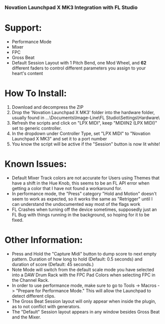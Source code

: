 ### Novation Launchpad X MK3 Integration with FL Studio 
# Support:
* Performance Mode
* Mixer
* FPC
* Gross Beat
* Default Session Layout with 1 Pitch Bend, one Mod Wheel, and **62** different faders to control different parameters you assign to
your heart's content

# How To Install:
1. Download and decompress the ZIP
2. Drop the 'Novation Launchpad X MK3' folder into the hardware folder, usually found in ...\Documents\Image-Line\FL Studio\Settings\Hardware\
3. Refresh the scripts and click on "LPX MIDI", keep "MIDIIN2 (LPX MIDI)" set to generic controller.
4. In the dropdown under Controller Type, set "LPX MIDI" to "Novation Launchpad X MK3" and set it to a port number
5. You know the script will be active if the "Session" button is now lit white!

# Known Issues:
* Default Mixer Track colors are not accurate for Users using Themes that have a shift in the Hue Knob, this seems to be an FL API error
when getting a color that I have not found a workaround for.
* In performance mode, the "Press" category "Hold and Motion" doesn't seem to work as expected, so it works the same as "Retrigger"
until I can understand the undocumented way most of the flags work
* FL Crashes when turning off the device sometimes, supposedly just an FL Bug with things running in the background, so hoping for it
to be fixed.


# Other Information:
* Press and Hold the "Capture Midi" button to dump score to next empty pattern. Duration of how long to hold (Default: 0.5 seconds) and duration of score (Default: 45 seconds.)
* Note Mode will switch from the default scale mode you have selected into a DAW Drum Rack with the FPC Pad Colors when selecting FPC in the Channel Rack.
* In order to use performance mode, make sure to go to Tools -> Macros -> "Prepare for Performance Mode." This will allow the Launchpad to detect different clips.
* The Gross Beat Session layout will only appear when inside the plugin, as to not conflict with generators.
* The "Default" Session layout appears in any window besides Gross Beat and the Mixer.
